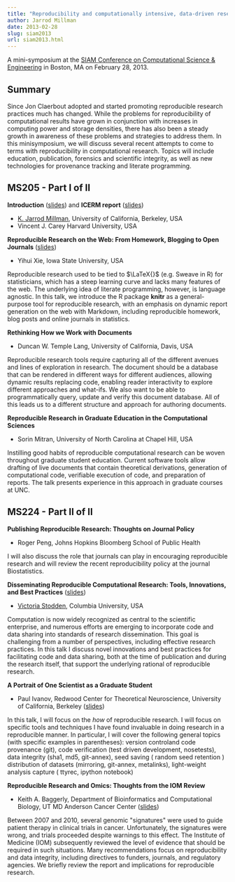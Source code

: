 ```yaml
---
title: "Reproducibility and computationally intensive, data-driven research"
author: Jarrod Millman
date: 2013-02-28
slug: siam2013
url: siam2013.html
---
```



A mini-symposium at the [SIAM Conference on Computational Science &
Engineering](http://www.siam.org/meetings/cse13) in Boston, MA on
February 28, 2013.

Summary
-------

Since Jon Claerbout adopted and started promoting reproducible research
practices much has changed. While the problems for reproducibility of
computational results have grown in conjunction with increases in
computing power and storage densities, there has also been a steady
growth in awareness of these problems and strategies to address them. In
this minisymposium, we will discuss several recent attempts to come to
terms with reproducibility in computational research. Topics will
include education, publication, forensics and scientific integrity, as
well as new technologies for provenance tracking and literate
programming.

MS205 - Part I of II
--------------------

**Introduction** 
([slides](http://www.jarrodmillman.com/talks/siam2013/ms205/cse-feb282013-millman.pdf))
and **ICERM report** ([slides](http://www.jarrodmillman.com/talks/siam2013/ms205/cse-feb282013-carey.pdf))

-   [K. Jarrod Millman](http://jarrodmillman.com), University of
    California, Berkeley, USA
-   Vincent J. Carey Harvard University, USA


**Reproducible Research on the Web: From Homework, Blogging to Open
Journals**
([slides](http://www.jarrodmillman.com/talks/siam2013/ms205/cse-feb282013-yihui-xie.html))

-   Yihui Xie, Iowa State University, USA

Reproducible research used to be tied to $\LaTeX{}$ (e.g. Sweave in R)
for statisticians, which has a steep learning curve and lacks many
features of the web. The underlying idea of literate programming,
however, is language agnostic. In this talk, we introduce the R package
**knitr** as a general-purpose tool for reproducible research, with
an emphasis on dynamic report generation on the web with Markdown,
including reproducible homework, blog posts and online journals in
statistics.

**Rethinking How we Work with Documents**

-   Duncan W. Temple Lang, University of California, Davis, USA

Reproducible research tools require capturing all of the different avenues and
lines of exploration in research. The document should be a database that can be
rendered in different ways for different audiences, allowing dynamic results
replacing code, enabling reader interactivity to explore different approaches
and what-ifs. We also want to be able to programmatically query, update and
verify this document database. All of this leads us to a different structure
and approach for authoring documents.

**Reproducible Research in Graduate Education in the Computational
Sciences**

-   Sorin Mitran, University of North Carolina at Chapel Hill, USA

Instilling good habits of reproducible computational research can be
woven throughout graduate student education. Current software tools
allow drafting of live documents that contain theoretical derivations,
generation of computational code, verifiable execution of code, and
preparation of reports. The talk presents experience in this approach in
graduate courses at UNC.

MS224 - Part II of II
---------------------

**Publishing Reproducible Research: Thoughts on Journal Policy**

-   Roger Peng, Johns Hopkins Bloomberg School of Public Health

I will also discuss the role that journals can play in encouraging
reproducible research and will review the recent reproducibility policy
at the journal Biostatistics.

**Disseminating Reproducible Computational Research: Tools, Innovations,
and Best Practices**
([slides](http://www.jarrodmillman.com/talks/siam2013/ms224/cse-feb282013-stodden.pdf))

-   [Victoria Stodden](http://www.stanford.edu/~vcs/), Columbia
    University, USA

Computation is now widely recognized as central to the scientific
enterprise, and numerous efforts are emerging to incorporate code and
data sharing into standards of research dissemination. This goal is
challenging from a number of perspectives, including effective research
practices. In this talk I discuss novel innovations and best practices
for facilitating code and data sharing, both at the time of publication
and during the research itself, that support the underlying rational of
reproducible research.


**A Portrait of One Scientist as a Graduate Student**

- Paul Ivanov, Redwood Center for Theoretical Neuroscience, University of California, Berkeley
([slides](http://www.jarrodmillman.com/talks/siam2013/ms224/cse-feb282013-ivanov.html))

In this talk, I will focus on the *how* of reproducible research. I will
focus on specific tools and techniques I have found invaluable in doing
research in a reproducible manner. In particular, I will cover the following
general topics (with specific examples in parentheses): version controland code
provenance (git), code verification (test driven development, nosetests), data
integrity (sha1, md5, git-annex), seed saving ( random seed retention )
distribution of datasets (mirroring, git-annex, metalinks), light-weight
analysis capture ( ttyrec, ipython notebook)

**Reproducible Research and Omics: Thoughts from the IOM Review**

- Keith A. Baggerly, Department of Bioinformatics and Computational Biology, UT MD Anderson Cancer Center
([slides](http://www.jarrodmillman.com/talks/siam2013/ms224/cse-feb282013-baggerly.pdf))

Between 2007 and 2010, several genomic "signatures" were used to guide patient
therapy in clinical trials in cancer. Unfortunately, the signatures were wrong,
and trials proceeded despite warnings to this effect. The Institute of Medicine
(IOM) subsequently reviewed the level of evidence that should be required in
such situations. Many recommendations focus on reproducibility and data
integrity, including directives to funders, journals, and regulatory agencies.
We briefly review the report and implications for reproducible research.
